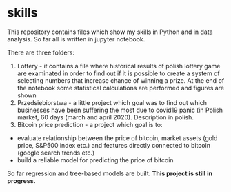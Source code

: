 # skills
This repository contains files which show my skills in Python and in data analysis. So far all is written in jupyter notebook.

There are three folders:
1. Lottery - it contains a file where historical results of polish lottery game are examinated in order to find out if it is possible to create a system of selecting numbers that increase chance of winning a prize. At the end of the notebook some statistical calculations are performed and figures are shown
2. Przedsiębiorstwa - a little project which goal was to find out which businesses have been suffering the most due to covid19 panic (in Polish market, 60 days (march and april 2020). Description in polish.
3. Bitcoin price prediction - a project which goal is to:
 - evaluate relationship between the price of bitcoin, market assets (gold price, S&P500 index etc.) and features directly connected to bitcoin (google search trends etc.)
 - build a reliable model for predicting the price of bitcoin

So far regression and tree-based models are built. __This project is still in progress.__ 
